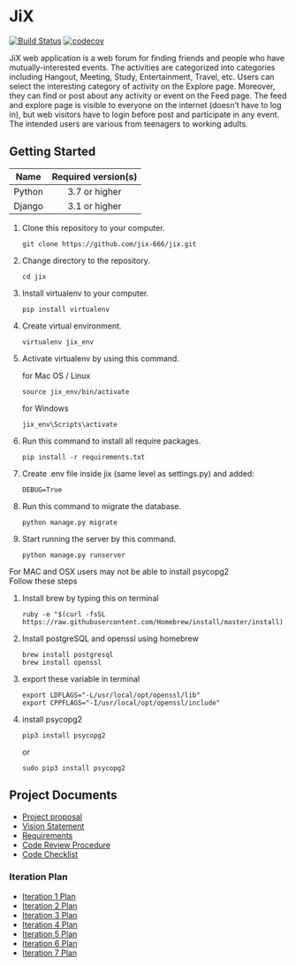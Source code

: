 # JiX
[![Build Status](https://travis-ci.com/jix-666/jix.svg?branch=master)](https://travis-ci.com/jix-666/jix)
[![codecov](https://codecov.io/gh/jix-666/jix/branch/master/graph/badge.svg)](https://codecov.io/gh/jix-666/jix)

JiX web application is a web forum for finding friends and people who have mutually-interested events. The activities are categorized into categories including Hangout, Meeting, Study, Entertainment, Travel, etc. Users can select the interesting category of activity on the Explore page. Moreover, they can find or post about any activity or event on the Feed page. The feed and explore page is visible to everyone on the internet (doesn’t have to log in), but web visitors have to login before post and participate in any event. The intended users are various from teenagers to working adults.

## Getting Started

|    Name    | Required version(s) |
| :--------: | :-----------------: |
|   Python   |   3.7 or higher     |
|   Django   |   3.1 or higher     |

1. Clone this repository to your computer.
    ```
    git clone https://github.com/jix-666/jix.git
    ```
2. Change directory to the repository.
    ```
    cd jix
    ```
3. Install virtualenv to your computer.
    ```
    pip install virtualenv
    ```
4. Create virtual environment.
    ```
    virtualenv jix_env
    ```
5. Activate virtualenv by using this command.

    for Mac OS / Linux
    ```
    source jix_env/bin/activate
    ```
    for Windows
    ```
    jix_env\Scripts\activate
    ```
6. Run this command to install all require packages.
    ``` 
    pip install -r requirements.txt
    ```
7. Create .env file inside jix (same level as settings.py) and added:
    ```
    DEBUG=True
    ```
8. Run this command to migrate the database.
    ```
    python manage.py migrate
    ```
9. Start running the server by this command.
    ```
    python manage.py runserver
    ```
For MAC and OSX users may not be able to install psycopg2    
Follow these steps

1. Install brew by typing this on terminal
    ```
    ruby -e "$(curl -fsSL https://raw.githubusercontent.com/Homebrew/install/master/install)
    ```
2. Install postgreSQL and openssl using homebrew
    ```
    brew install postgresql
    brew install openssl
    ```
3. export these variable in terminal
    ```
    export LDFLAGS="-L/usr/local/opt/openssl/lib"
    export CPPFLAGS="-I/usr/local/opt/openssl/include"
    ```
4. install psycopg2 
    ```
    pip3 install psycopg2 
    ```
    or 
    ```
    sudo pip3 install psycopg2
    ```
  

 

## Project Documents

- [Project proposal](https://docs.google.com/document/d/1xFfaPgIMUXFGIeDvwk4D-pv7skU7g_7FcfdE7mvHmDA/edit)
- [Vision Statement](../../wiki/Vision%20Statement)
- [Requirements](../../wiki/Requirements)
- [Code Review Procedure](../../wiki/Code%20Procedure)
- [Code Checklist](../../wiki/Code%20Checklist)
### Iteration Plan
- [Iteration 1 Plan](../../wiki/Iteration%201%20Plan)
- [Iteration 2 Plan](../../wiki/Iteration%202%20Plan)
- [Iteration 3 Plan](../../wiki/Iteration%203%20Plan)
- [Iteration 4 Plan](../../wiki/Iteration%204%20Plan)
- [Iteration 5 Plan](../../wiki/Iteration%205%20Plan)
- [Iteration 6 Plan](../../wiki/Iteration%206%20Plan)
- [Iteration 7 Plan](../../wiki/Iteration%207%20Plan)